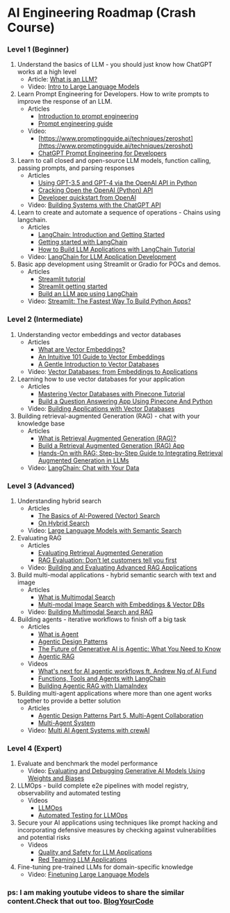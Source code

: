 # AI Engineering Roadmap (Crash Course)

### **Level 1 (Beginner)**

1. Understand the basics of LLM - you should just know how ChatGPT works at a high level
    - Article: [What is an LLM?](https://www.datacamp.com/blog/what-is-an-llm-a-guide-on-large-language-models)
    - Video: [Intro to Large Language Models](https://www.youtube.com/watch?v=zjkBMFhNj_g)
2. Learn Prompt Engineering for Developers. How to write prompts to improve the response of an LLM.
    - Articles
        - [Introduction to prompt engineering](https://learn.microsoft.com/en-us/azure/ai-services/openai/concepts/prompt-engineering)
        - [Prompt engineering guide](https://platform.openai.com/docs/guides/prompt-engineering)
    - Video:
        - [https://www.promptingguide.ai/techniques/zeroshot](https://www.promptingguide.ai/techniques/zeroshot)
        - [ChatGPT Prompt Engineering for Developers](https://www.deeplearning.ai/short-courses/chatgpt-prompt-engineering-for-developers/)
3. Learn to call closed and open-source LLM models, function calling, passing prompts, and parsing responses
    - Articles
        - [Using GPT-3.5 and GPT-4 via the OpenAI API in Python](https://www.datacamp.com/tutorial/using-gpt-models-via-the-openai-api-in-python)
        - [Cracking Open the OpenAI (Python) API](https://towardsdatascience.com/cracking-open-the-openai-python-api-230e4cae7971)
        - [Developer quickstart from OpenAI](https://platform.openai.com/docs/quickstart)
    - Video: [Building Systems with the ChatGPT API](https://www.deeplearning.ai/short-courses/building-systems-with-chatgpt/)
4. Learn to create and automate a sequence of operations - Chains using langchain.
    - Articles
        - [LangChain: Introduction and Getting Started](https://www.pinecone.io/learn/series/langchain/langchain-intro/)
        - [Getting started with LangChain](https://www.pluralsight.com/resources/blog/data/getting-started-langchain)
        - [How to Build LLM Applications with LangChain Tutorial](https://www.datacamp.com/tutorial/how-to-build-llm-applications-with-langchain)
    - Video: [LangChain for LLM Application Development](https://www.deeplearning.ai/short-courses/langchain-for-llm-application-development/)
5. Basic app development using Streamlit or Gradio for POCs and demos.
    - Articles
        - [Streamlit tutorial](https://www.datacamp.com/tutorial/streamlit)
        - [Streamlit getting started](https://docs.streamlit.io/get-started/tutorials/create-an-app)
        - [Build an LLM app using LangChain](https://docs.streamlit.io/develop/tutorials/llms/llm-quickstart)
    - Video: [Streamlit: The Fastest Way To Build Python Apps?](https://www.youtube.com/watch?v=D0D4Pa22iG0)

### **Level 2 (Intermediate)**

1. Understanding vector embeddings and vector databases
    - Articles
        - [What are Vector Embeddings?](https://qdrant.tech/articles/what-are-embeddings/)
        - [An Intuitive 101 Guide to Vector Embeddings](https://medium.com/@2twitme/an-intuitive-101-guide-to-vector-embeddings-ffde295c3558)
        - [A Gentle Introduction to Vector Databases](https://weaviate.io/blog/what-is-a-vector-database)
    - Video: [Vector Databases: from Embeddings to Applications](https://www.deeplearning.ai/short-courses/vector-databases-embeddings-applications/)
2. Learning how to use vector databases for your application
    - Articles
        - [Mastering Vector Databases with Pinecone Tutorial](https://www.datacamp.com/tutorial/mastering-vector-databases-with-pinecone-tutorial)
        - [Build a Question Answering App Using Pinecone And Python](https://betterprogramming.pub/build-a-question-answering-app-using-pinecone-and-python-1d624c5818bf)
    - Video: [Building Applications with Vector Databases](https://www.deeplearning.ai/short-courses/building-applications-vector-databases/)
3. Building retrieval-augmented Generation (RAG) - chat with your knowledge base
    - Articles
        - [What is Retrieval Augmented Generation (RAG)?](https://www.datacamp.com/blog/what-is-retrieval-augmented-generation-rag)
        - [Build a Retrieval Augmented Generation (RAG) App](https://python.langchain.com/v0.2/docs/tutorials/rag/)
        - [Hands-On with RAG: Step-by-Step Guide to Integrating Retrieval Augmented Generation in LLMs](https://blog.demir.io/hands-on-with-rag-step-by-step-guide-to-integrating-retrieval-augmented-generation-in-llms-ac3cb075ab6f)
    - Video: [LangChain: Chat with Your Data](https://www.deeplearning.ai/short-courses/langchain-chat-with-your-data/)

### **Level 3 (Advanced)**

1. Understanding hybrid search
    - Articles
        - [The Basics of AI-Powered (Vector) Search](https://cameronrwolfe.substack.com/p/the-basics-of-ai-powered-vector-search)
        - [On Hybrid Search](https://qdrant.tech/articles/hybrid-search/)
    - Video: [Large Language Models with Semantic Search](https://www.deeplearning.ai/short-courses/large-language-models-semantic-search/)
2. Evaluating RAG
    - Articles
        - [Evaluating Retrieval Augmented Generation](https://superlinked.com/vectorhub/articles/evaluating-retrieval-augmented-generation-framework)
        - [RAG Evaluation: Don’t let customers tell you first](https://www.pinecone.io/learn/series/vector-databases-in-production-for-busy-engineers/rag-evaluation/)
    - Video: [Building and Evaluating Advanced RAG Applications](https://www.deeplearning.ai/short-courses/building-evaluating-advanced-rag/)
3. Build multi-modal applications - hybrid semantic search with text and image
    - Articles
        - [What is Multimodal Search](https://cloud.google.com/blog/products/ai-machine-learning/multimodal-generative-ai-search)
        - [Multi-modal Image Search with Embeddings & Vector DBs](https://medium.com/@tenyks_blogger/multi-modal-image-search-with-embeddings-vector-dbs-cee61c70a88a)
    - Video: [Building Multimodal Search and RAG](https://www.deeplearning.ai/short-courses/building-multimodal-search-and-rag/)
4. Building agents - iterative workflows to finish off a big task
    - Articles
        - [What is Agent](https://docs.deepwisdom.ai/main/en/guide/tutorials/concepts.html#agent)
        - [Agentic Design Patterns](https://www.deeplearning.ai/the-batch/how-agents-can-improve-llm-performance/)
        - [The Future of Generative AI is Agentic: What You Need to Know](https://towardsdatascience.com/the-future-of-generative-ai-is-agentic-what-you-need-to-know-01b7e801fa69)
        - [Agentic RAG](https://www.leewayhertz.com/agentic-rag/#Types-of-agentic-RAG-based-on-function)
    - Videos
        - [What's next for AI agentic workflows ft. Andrew Ng of AI Fund](https://www.youtube.com/watch?v=sal78ACtGTc)
        - [Functions, Tools and Agents with LangChain](https://www.deeplearning.ai/short-courses/functions-tools-agents-langchain/)
        - [Building Agentic RAG with LlamaIndex](https://www.deeplearning.ai/short-courses/building-agentic-rag-with-llamaindex/)
5. Building multi-agent applications where more than one agent works together to provide a better solution
    - Articles
        - [Agentic Design Patterns Part 5, Multi-Agent Collaboration](https://www.deeplearning.ai/the-batch/agentic-design-patterns-part-5-multi-agent-collaboration/)
        - [Multi-Agent System](https://abvijaykumar.medium.com/multi-agent-architectures-e09c53c7fe0d)
    - Video: [Multi AI Agent Systems with crewAI](https://www.deeplearning.ai/short-courses/multi-ai-agent-systems-with-crewai/)

### **Level 4 (Expert)**

1. Evaluate and benchmark the model performance
    - Video: [Evaluating and Debugging Generative AI Models Using Weights and Biases](https://www.deeplearning.ai/short-courses/evaluating-debugging-generative-ai/)
2. LLMOps - build complete e2e pipelines with model registry, observability and automated testing
    - Videos
        - [LLMOps](https://www.deeplearning.ai/short-courses/llmops/)
        - [Automated Testing for LLMOps](https://www.deeplearning.ai/short-courses/automated-testing-llmops/)
3. Secure your AI applications using techniques like prompt hacking and incorporating defensive measures by checking against vulnerabilities and potential risks
    - Videos
        - [Quality and Safety for LLM Applications](https://www.deeplearning.ai/short-courses/quality-safety-llm-applications/)
        - [Red Teaming LLM Applications](https://www.deeplearning.ai/short-courses/red-teaming-llm-applications/)
4. Fine-tuning pre-trained LLMs for domain-specific knowledge
    - Video: [Finetuning Large Language Models](https://www.deeplearning.ai/short-courses/finetuning-large-language-models/)
  
### ps: I am making youtube videos to share the similar content.Check that out too. [BlogYourCode](https://www.youtube.com/watch?v=U93RWtA5cCo)
